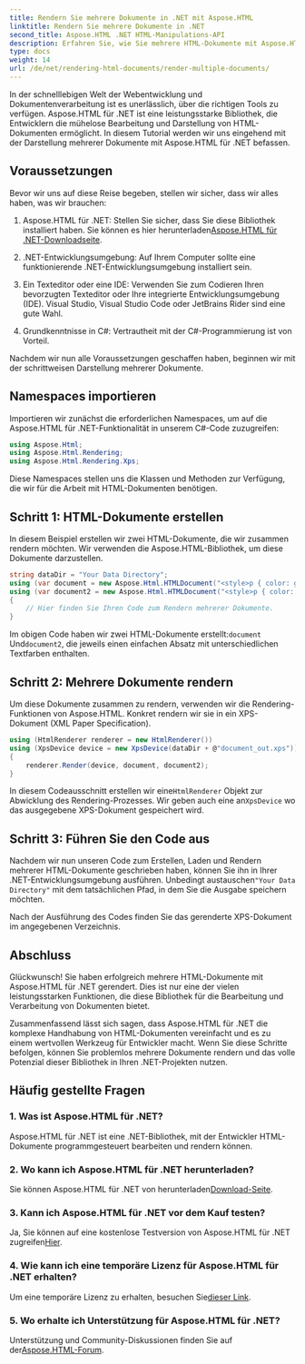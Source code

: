 ```yaml
---
title: Rendern Sie mehrere Dokumente in .NET mit Aspose.HTML
linktitle: Rendern Sie mehrere Dokumente in .NET
second_title: Aspose.HTML .NET HTML-Manipulations-API
description: Erfahren Sie, wie Sie mehrere HTML-Dokumente mit Aspose.HTML für .NET rendern. Steigern Sie Ihre Fähigkeiten zur Dokumentenverarbeitung mit dieser leistungsstarken Bibliothek.
type: docs
weight: 14
url: /de/net/rendering-html-documents/render-multiple-documents/
---
```

In der schnelllebigen Welt der Webentwicklung und Dokumentenverarbeitung ist es unerlässlich, über die richtigen Tools zu verfügen. Aspose.HTML für .NET ist eine leistungsstarke Bibliothek, die Entwicklern die mühelose Bearbeitung und Darstellung von HTML-Dokumenten ermöglicht. In diesem Tutorial werden wir uns eingehend mit der Darstellung mehrerer Dokumente mit Aspose.HTML für .NET befassen.

## Voraussetzungen

Bevor wir uns auf diese Reise begeben, stellen wir sicher, dass wir alles haben, was wir brauchen:

1.  Aspose.HTML für .NET: Stellen Sie sicher, dass Sie diese Bibliothek installiert haben. Sie können es hier herunterladen[Aspose.HTML für .NET-Downloadseite](https://releases.aspose.com/html/net/).

2. .NET-Entwicklungsumgebung: Auf Ihrem Computer sollte eine funktionierende .NET-Entwicklungsumgebung installiert sein.

3. Ein Texteditor oder eine IDE: Verwenden Sie zum Codieren Ihren bevorzugten Texteditor oder Ihre integrierte Entwicklungsumgebung (IDE). Visual Studio, Visual Studio Code oder JetBrains Rider sind eine gute Wahl.

4. Grundkenntnisse in C#: Vertrautheit mit der C#-Programmierung ist von Vorteil.

Nachdem wir nun alle Voraussetzungen geschaffen haben, beginnen wir mit der schrittweisen Darstellung mehrerer Dokumente.

## Namespaces importieren

Importieren wir zunächst die erforderlichen Namespaces, um auf die Aspose.HTML für .NET-Funktionalität in unserem C#-Code zuzugreifen:

```csharp
using Aspose.Html;
using Aspose.Html.Rendering;
using Aspose.Html.Rendering.Xps;
```

Diese Namespaces stellen uns die Klassen und Methoden zur Verfügung, die wir für die Arbeit mit HTML-Dokumenten benötigen.

## Schritt 1: HTML-Dokumente erstellen

In diesem Beispiel erstellen wir zwei HTML-Dokumente, die wir zusammen rendern möchten. Wir verwenden die Aspose.HTML-Bibliothek, um diese Dokumente darzustellen.

```csharp
string dataDir = "Your Data Directory";
using (var document = new Aspose.Html.HTMLDocument("<style>p { color: green; }</style><p>my first paragraph</p>", @"c:\work\"))
using (var document2 = new Aspose.Html.HTMLDocument("<style>p { color: blue; }</style><p>my first paragraph</p>", @"c:\work\"))
{
    // Hier finden Sie Ihren Code zum Rendern mehrerer Dokumente.
}
```

Im obigen Code haben wir zwei HTML-Dokumente erstellt:`document` Und`document2`, die jeweils einen einfachen Absatz mit unterschiedlichen Textfarben enthalten.

## Schritt 2: Mehrere Dokumente rendern

Um diese Dokumente zusammen zu rendern, verwenden wir die Rendering-Funktionen von Aspose.HTML. Konkret rendern wir sie in ein XPS-Dokument (XML Paper Specification).

```csharp
using (HtmlRenderer renderer = new HtmlRenderer())
using (XpsDevice device = new XpsDevice(dataDir + @"document_out.xps"))
{
    renderer.Render(device, document, document2);
}
```

 In diesem Codeausschnitt erstellen wir eine`HtmlRenderer` Objekt zur Abwicklung des Rendering-Prozesses. Wir geben auch eine an`XpsDevice` wo das ausgegebene XPS-Dokument gespeichert wird.

## Schritt 3: Führen Sie den Code aus

 Nachdem wir nun unseren Code zum Erstellen, Laden und Rendern mehrerer HTML-Dokumente geschrieben haben, können Sie ihn in Ihrer .NET-Entwicklungsumgebung ausführen. Unbedingt austauschen`"Your Data Directory"` mit dem tatsächlichen Pfad, in dem Sie die Ausgabe speichern möchten.

Nach der Ausführung des Codes finden Sie das gerenderte XPS-Dokument im angegebenen Verzeichnis.

## Abschluss
Glückwunsch! Sie haben erfolgreich mehrere HTML-Dokumente mit Aspose.HTML für .NET gerendert. Dies ist nur eine der vielen leistungsstarken Funktionen, die diese Bibliothek für die Bearbeitung und Verarbeitung von Dokumenten bietet.

Zusammenfassend lässt sich sagen, dass Aspose.HTML für .NET die komplexe Handhabung von HTML-Dokumenten vereinfacht und es zu einem wertvollen Werkzeug für Entwickler macht. Wenn Sie diese Schritte befolgen, können Sie problemlos mehrere Dokumente rendern und das volle Potenzial dieser Bibliothek in Ihren .NET-Projekten nutzen.

## Häufig gestellte Fragen

### 1. Was ist Aspose.HTML für .NET?
Aspose.HTML für .NET ist eine .NET-Bibliothek, mit der Entwickler HTML-Dokumente programmgesteuert bearbeiten und rendern können.

### 2. Wo kann ich Aspose.HTML für .NET herunterladen?
 Sie können Aspose.HTML für .NET von herunterladen[Download-Seite](https://releases.aspose.com/html/net/).

### 3. Kann ich Aspose.HTML für .NET vor dem Kauf testen?
 Ja, Sie können auf eine kostenlose Testversion von Aspose.HTML für .NET zugreifen[Hier](https://releases.aspose.com/).

### 4. Wie kann ich eine temporäre Lizenz für Aspose.HTML für .NET erhalten?
 Um eine temporäre Lizenz zu erhalten, besuchen Sie[dieser Link](https://purchase.aspose.com/temporary-license/).

### 5. Wo erhalte ich Unterstützung für Aspose.HTML für .NET?
 Unterstützung und Community-Diskussionen finden Sie auf der[Aspose.HTML-Forum](https://forum.aspose.com/).
